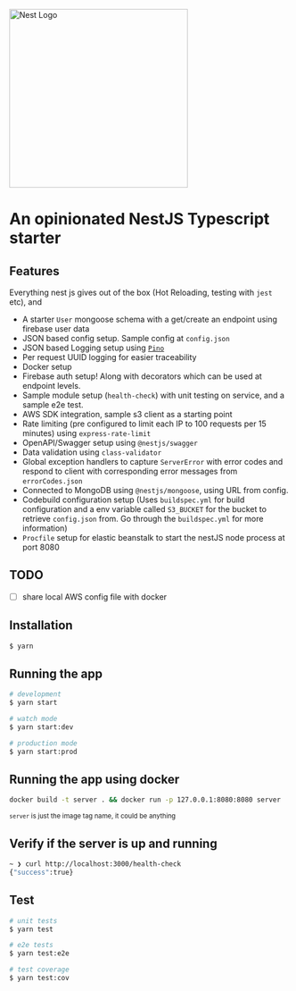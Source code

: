 <p>
  <a href="http://nestjs.com/" target="blank"><img src="https://nestjs.com/img/logo_text.svg" width="320" alt="Nest Logo" /></a>
</p>

# An opinionated NestJS Typescript starter

## Features

Everything nest js gives out of the box (Hot Reloading, testing with `jest` etc), and

- A starter `User` mongoose schema with a get/create an endpoint using firebase user data
- JSON based config setup. Sample config at `config.json`
- JSON based Logging setup using [`Pino`](https://www.npmjs.com/package/pino)
- Per request UUID logging for easier traceability
- Docker setup
- Firebase auth setup! Along with decorators which can be used at endpoint levels.
- Sample module setup (`health-check`) with unit testing on service, and a sample e2e test.
- AWS SDK integration, sample s3 client as a starting point
- Rate limiting (pre configured to limit each IP to 100 requests per 15 minutes) using `express-rate-limit`
- OpenAPI/Swagger setup using `@nestjs/swagger`
- Data validation using `class-validator`
- Global exception handlers to capture `ServerError` with error codes and respond to client with corresponding error messages from `errorCodes.json`
- Connected to MongoDB using `@nestjs/mongoose`, using URL from config.
- Codebuild configuration setup (Uses `buildspec.yml` for build configuration and a env variable called `S3_BUCKET` for the bucket to retrieve `config.json` from. Go through the `buildspec.yml` for more information)
- `Procfile` setup for elastic beanstalk to start the nestJS node process at port 8080  

## TODO

- [ ] share local AWS config file with docker

## Installation

```bash
$ yarn
```

## Running the app

```bash
# development
$ yarn start

# watch mode
$ yarn start:dev

# production mode
$ yarn start:prod
```

## Running the app using docker

```bash
docker build -t server . && docker run -p 127.0.0.1:8080:8080 server 
```
<small>`server` is just the image tag name, it could be anything</small>

## Verify if the server is up and running

```bash
~ ❯ curl http://localhost:3000/health-check
{"success":true}
```

## Test

```bash
# unit tests
$ yarn test

# e2e tests
$ yarn test:e2e

# test coverage
$ yarn test:cov
```

